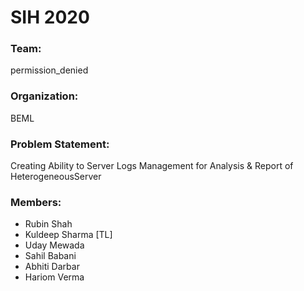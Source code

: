 # SIH 2020
### Team: 
permission_denied
### Organization: 
BEML
### Problem Statement: 
Creating Ability to Server Logs Management for  Analysis & Report of HeterogeneousServer
### Members:
* Rubin Shah
* Kuldeep Sharma [TL]
* Uday Mewada
* Sahil Babani
* Abhiti Darbar
* Hariom Verma
